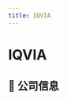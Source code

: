 ```yaml
---
title: IQVIA
---
```


# IQVIA

## 📌 公司信息

<DirectHireCompanyTable state="North-Carolina" city="Durham" companyJsonFileName="iqvia.json" />
